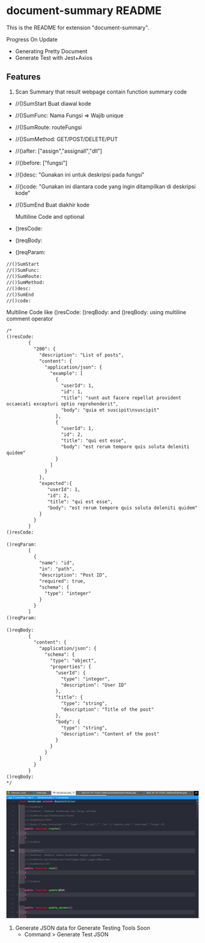 # document-summary README

This is the README for extension "document-summary".

Progress On Update
- Generating Pretty Document
- Generate Test with Jest+Axios

## Features

1. Scan Summary that result webpage contain function summary code

- //()SumStart
  Buat diawal kode
- //()SumFunc: Nama Fungsi => Wajib unique
- //()SumRoute: routeFungsi
- //()SumMethod:
  GET/POST/DELETE/PUT
- //()after:
  ["assign","assignall","dll"]
- //()before:
  ["fungsi"]
- //()desc: "Gunakan ini untuk deskripsi pada fungsi"
- //()code: "Gunakan ini diantara code yang ingin ditampilkan di deskripsi kode"
- //()SumEnd
  Buat diakhir kode

  Multiline Code and optional
- ()resCode:
- ()reqBody:
- ()reqParam:
```
//()SumStart
//()SumFunc:
//()SumRoute:
//()SumMethod:
//()desc:
//()SumEnd
//()code:
```

Multiline Code like ()resCode: ()reqBody: and ()reqBody: using multiline comment operator
```
/*
()resCode:
        {
          "200": {
            "description": "List of posts",
            "content": {
              "application/json": {
                "example": [
                  {
                    "userId": 1,
                    "id": 1,
                    "title": "sunt aut facere repellat provident occaecati excepturi optio reprehenderit",
                    "body": "quia et suscipit\nsuscipit"
                  },
                  {
                    "userId": 1,
                    "id": 2,
                    "title": "qui est esse",
                    "body": "est rerum tempore quis soluta deleniti quidem"
                  }
                ]
              }
            },
            "expected":{
               "userId": 1,
               "id": 2,
               "title": "qui est esse",
               "body": "est rerum tempore quis soluta deleniti quidem"
            }
          }
        }
()resCode:

()reqParam:
        [
          {
            "name": "id",
            "in": "path",
            "description": "Post ID",
            "required": true,
            "schema": {
              "type": "integer"
            }
          }
        ]
()reqParam:

()reqBody:
        {
          "content": {
            "application/json": {
              "schema": {
                "type": "object",
                "properties": {
                  "userId": {
                    "type": "integer",
                    "description": "User ID"
                  },
                  "title": {
                    "type": "string",
                    "description": "Title of the post"
                  },
                  "body": {
                    "type": "string",
                    "description": "Content of the post"
                  }
                }
              }
            }
          }
        }
()reqBody:
*/
```

![Preview Image](./Preview.jpg)

1. Generate JSON data for Generate Testing Tools Soon
   - Command > Generate Test JSON

